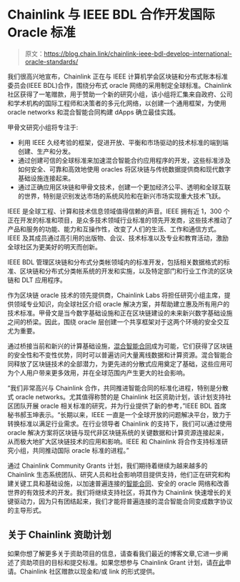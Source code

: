 # Chainlink 与 IEEE BDL 合作开发国际 Oracle 标准

> 原文：<https://blog.chain.link/chainlink-ieee-bdl-develop-international-oracle-standards/>

我们很高兴地宣布，Chainlink 正在与 IEEE 计算机学会区块链和分布式账本标准委员会(IEEE BDL)合作，围绕分布式 oracle 网络的采用制定全球标准。Chainlink 社区获得了一笔赠款，用于赞助一个新的研究小组，该小组将汇集来自政府、公司和学术机构的国际工程师和决策者的多元化网络，以创建一个通用框架，为使用 oracle networks 和混合智能合同构建 dApps 确立最佳实践。

甲骨文研究小组将专注于:

*   利用 IEEE 久经考验的框架，促进开放、平衡和市场驱动的技术标准的端到端创建、生产和分发。
*   通过创建可信的全球标准来加速混合智能合约应用程序的开发，这些标准涉及如何安全、可靠和高效地使用 oracles 将区块链与传统数据提供商和现代数字基础设施连接起来。
*   通过正确应用区块链和甲骨文技术，创建一个更加经济公平、透明和全球互联的世界，特别是识别发达市场的系统风险和在新兴市场实现重大技术飞跃。

IEEE 是全球工程、计算和技术信息领域值得信赖的声音。IEEE 拥有近 1，300 个正在开发的标准和项目，是众多技术领域行业标准的领先开发商，这些技术推动了产品和服务的功能、能力和互操作性，改变了人们的生活、工作和通信方式。IEEE 及其成员通过高引用的出版物、会议、技术标准以及专业和教育活动，激励全球社区为更美好的明天而创新。

IEEE BDL 管理区块链和分布式分类帐领域内的标准开发，包括相关数据格式的标准、区块链和分布式分类帐系统的开发和实施，以及特定部门和行业工作流的区块链和 DLT 应用程序。

作为区块链 oracle 技术的领先提供商，Chainlink Labs 将担任研究小组主席，提供领域专业知识，向全球社区介绍 oracle 解决方案，并帮助建立惠及所有用户的技术标准。甲骨文是当今数字基础设施和正在区块链建设的未来新兴数字基础设施之间的桥梁。因此，围绕 oracle 层创建一个共享框架对于这两个环境的安全交互尤为重要。

通过桥接当前和新兴的计算基础设施，[混合智能合同](https://blog.chain.link/hybrid-smart-contracts-explained/)成为可能，它们获得了区块链的安全性和不变性优势，同时可以普遍访问大量离线数据和计算资源。混合智能合同释放了区块链技术的全部潜力，为更先进的分散式应用奠定了基础，这些应用可为个人用户带来更多效用，并在全球范围内产生更大的社会影响。

“我们非常高兴与 Chainlink 合作，共同推进智能合同的标准化进程，特别是分散式 oracle networks。尤其值得称赞的是 Chainlink 社区资助计划，该计划支持社区团队开展 oracle 相关标准的研究，并为行业提供了新的参考，”IEEE BDL 首席秘书郝玉坤表示。“长期以来，IEEE 一直是一个全球开放的问题解决平台，致力于转换标准以满足行业需求。在行业领导者 Chainlink 的支持下，我们可以通过使用 oracle 解决方案将区块链与现代非区块链系统的关键数据和计算资源连接起来，从而极大地扩大区块链技术的应用和影响。IEEE 和 Chainlink 将合作支持标准研究小组，共同推动国际 oracle 标准的进程。”

通过 Chainlink Community Grants 计划，我们期待着继续为越来越多的 Chainlink 生态系统团队、研究人员和社会影响项目提供支持，他们正在研究和构建关键工具和基础设施，以加速普遍连接的[智能合同](https://chain.link/education/smart-contracts)、安全的 oracle 网络和改善世界的有效技术的开发。我们将继续支持社区，将其作为 Chainlink 快速增长的关键驱动力，因为只有团结起来，我们才能将普遍连接的混合智能合同变成数字协议的主导形式。

## 关于 Chainlink 资助计划

如果你想了解更多关于资助项目的信息，请查看我们最近的博客文章,它进一步阐述了资助项目的目标和提交标准。如果您想参与 Chainlink Grant 计划，请[在此](https://chainlinkgrants.typeform.com/to/efEbsq)申请。Chainlink 社区赠款以现金和/或 link 的形式提供。